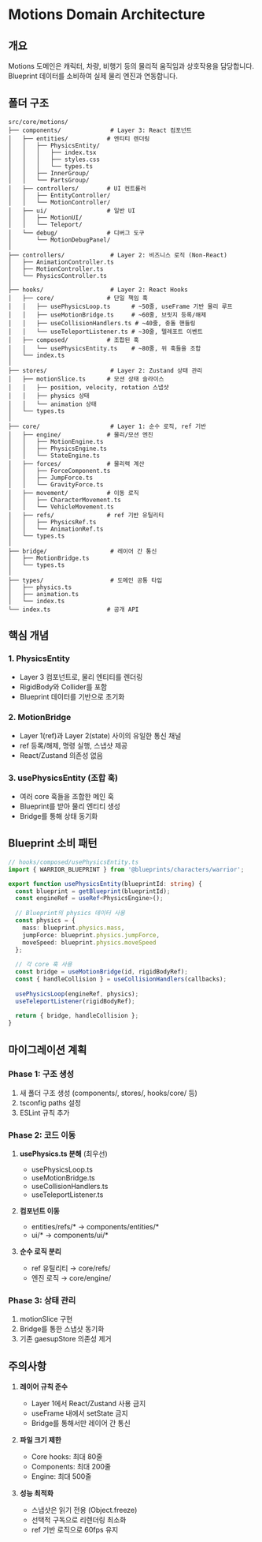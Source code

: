 # Motions Domain Architecture

## 개요

Motions 도메인은 캐릭터, 차량, 비행기 등의 물리적 움직임과 상호작용을 담당합니다. Blueprint 데이터를 소비하여 실제 물리 엔진과 연동합니다.

## 폴더 구조

```
src/core/motions/
├── components/              # Layer 3: React 컴포넌트
│   ├── entities/           # 엔티티 렌더링
│   │   ├── PhysicsEntity/
│   │   │   ├── index.tsx
│   │   │   ├── styles.css
│   │   │   └── types.ts
│   │   ├── InnerGroup/
│   │   └── PartsGroup/
│   ├── controllers/        # UI 컨트롤러
│   │   ├── EntityController/
│   │   └── MotionController/
│   ├── ui/                 # 일반 UI
│   │   ├── MotionUI/
│   │   └── Teleport/
│   └── debug/              # 디버그 도구
│       └── MotionDebugPanel/
│
├── controllers/             # Layer 2: 비즈니스 로직 (Non-React)
│   ├── AnimationController.ts
│   ├── MotionController.ts
│   └── PhysicsController.ts
│
├── hooks/                   # Layer 2: React Hooks
│   ├── core/               # 단일 책임 훅
│   │   ├── usePhysicsLoop.ts      # ~50줄, useFrame 기반 물리 루프
│   │   ├── useMotionBridge.ts     # ~60줄, 브릿지 등록/해제
│   │   ├── useCollisionHandlers.ts # ~40줄, 충돌 핸들링
│   │   └── useTeleportListener.ts # ~30줄, 텔레포트 이벤트
│   ├── composed/           # 조합된 훅
│   │   └── usePhysicsEntity.ts    # ~80줄, 위 훅들을 조합
│   └── index.ts
│
├── stores/                  # Layer 2: Zustand 상태 관리
│   ├── motionSlice.ts      # 모션 상태 슬라이스
│   │   ├── position, velocity, rotation 스냅샷
│   │   ├── physics 상태
│   │   └── animation 상태
│   └── types.ts
│
├── core/                    # Layer 1: 순수 로직, ref 기반
│   ├── engine/             # 물리/모션 엔진
│   │   ├── MotionEngine.ts
│   │   ├── PhysicsEngine.ts
│   │   └── StateEngine.ts
│   ├── forces/             # 물리력 계산
│   │   ├── ForceComponent.ts
│   │   ├── JumpForce.ts
│   │   └── GravityForce.ts
│   ├── movement/           # 이동 로직
│   │   ├── CharacterMovement.ts
│   │   └── VehicleMovement.ts
│   ├── refs/               # ref 기반 유틸리티
│   │   ├── PhysicsRef.ts
│   │   └── AnimationRef.ts
│   └── types.ts
│
├── bridge/                  # 레이어 간 통신
│   ├── MotionBridge.ts
│   └── types.ts
│
├── types/                   # 도메인 공통 타입
│   ├── physics.ts
│   ├── animation.ts
│   └── index.ts
└── index.ts                # 공개 API
```

## 핵심 개념

### 1. PhysicsEntity
- Layer 3 컴포넌트로, 물리 엔티티를 렌더링
- RigidBody와 Collider를 포함
- Blueprint 데이터를 기반으로 초기화

### 2. MotionBridge
- Layer 1(ref)과 Layer 2(state) 사이의 유일한 통신 채널
- ref 등록/해제, 명령 실행, 스냅샷 제공
- React/Zustand 의존성 없음

### 3. usePhysicsEntity (조합 훅)
- 여러 core 훅들을 조합한 메인 훅
- Blueprint를 받아 물리 엔티티 생성
- Bridge를 통해 상태 동기화

## Blueprint 소비 패턴

```typescript
// hooks/composed/usePhysicsEntity.ts
import { WARRIOR_BLUEPRINT } from '@blueprints/characters/warrior';

export function usePhysicsEntity(blueprintId: string) {
  const blueprint = getBlueprint(blueprintId);
  const engineRef = useRef<PhysicsEngine>();
  
  // Blueprint의 physics 데이터 사용
  const physics = {
    mass: blueprint.physics.mass,
    jumpForce: blueprint.physics.jumpForce,
    moveSpeed: blueprint.physics.moveSpeed
  };
  
  // 각 core 훅 사용
  const bridge = useMotionBridge(id, rigidBodyRef);
  const { handleCollision } = useCollisionHandlers(callbacks);
  
  usePhysicsLoop(engineRef, physics);
  useTeleportListener(rigidBodyRef);
  
  return { bridge, handleCollision };
}
```

## 마이그레이션 계획

### Phase 1: 구조 생성
1. 새 폴더 구조 생성 (components/, stores/, hooks/core/ 등)
2. tsconfig paths 설정
3. ESLint 규칙 추가

### Phase 2: 코드 이동
1. **usePhysics.ts 분해** (최우선)
   - usePhysicsLoop.ts
   - useMotionBridge.ts
   - useCollisionHandlers.ts
   - useTeleportListener.ts
   
2. **컴포넌트 이동**
   - entities/refs/* → components/entities/*
   - ui/* → components/ui/*
   
3. **순수 로직 분리**
   - ref 유틸리티 → core/refs/
   - 엔진 로직 → core/engine/

### Phase 3: 상태 관리
1. motionSlice 구현
2. Bridge를 통한 스냅샷 동기화
3. 기존 gaesupStore 의존성 제거

## 주의사항

1. **레이어 규칙 준수**
   - Layer 1에서 React/Zustand 사용 금지
   - useFrame 내에서 setState 금지
   - Bridge를 통해서만 레이어 간 통신

2. **파일 크기 제한**
   - Core hooks: 최대 80줄
   - Components: 최대 200줄
   - Engine: 최대 500줄

3. **성능 최적화**
   - 스냅샷은 읽기 전용 (Object.freeze)
   - 선택적 구독으로 리렌더링 최소화
   - ref 기반 로직으로 60fps 유지 